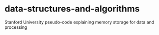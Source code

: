 # data-structures-and-algorithms
Stanford University pseudo-code explaining memory storage for data and processing
